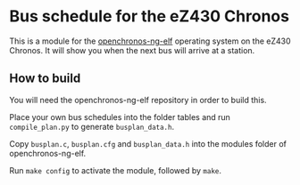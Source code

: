 Bus schedule for the eZ430 Chronos
==================================

This is a module for the [openchronos-ng-elf](https://github.com/BenjaminSoelberg/openchronos-ng-elf) operating system on the eZ430 Chronos. It will show you when the next bus will arrive at a station.

How to build
------------

You will need the openchronos-ng-elf repository in order to build this.

Place your own bus schedules into the folder tables and run `compile_plan.py` to generate `busplan_data.h`.

Copy `busplan.c`, `busplan.cfg` and `busplan_data.h` into the modules folder of openchronos-ng-elf.

Run `make config` to activate the module, followed by `make`.
